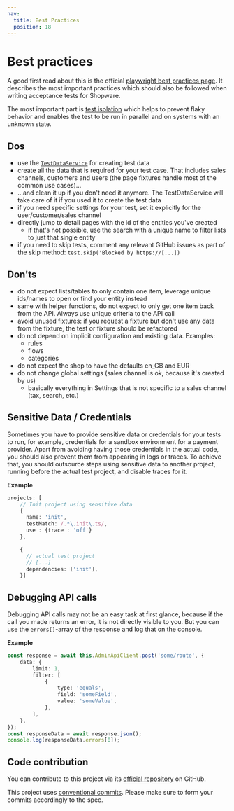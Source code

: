 ```yaml
---
nav:
  title: Best Practices
  position: 18
---
```


# Best practices

A good first read about this is the official [playwright best practices page](https://playwright.dev/docs/best-practices). It describes the most important practices which should also be followed when writing acceptance tests for Shopware.

The most important part is [test isolation](https://playwright.dev/docs/best-practices#make-tests-as-isolated-as-possible) which helps to prevent flaky behavior and enables the test to be run in parallel and on systems with an unknown state.

## Dos

- use the [`TestDataService`](./src/services/TestDataService.ts) for creating test data
- create all the data that is required for your test case. That includes sales channels, customers and users (the page fixtures handle most of the common use cases)...
- ...and clean it up if you don't need it anymore. The TestDataService will take care of it if you used it to create the test data
- if you need specific settings for your test, set it explicitly for the user/customer/sales channel
- directly jump to detail pages with the id of the entities you've created
    - if that's not possible, use the search with a unique name to filter lists to just that single entity
- if you need to skip tests, comment any relevant GitHub issues as part of the skip method: `test.skip('Blocked by https://[...])`

## Don'ts

- do not expect lists/tables to only contain one item, leverage unique ids/names to open or find your entity instead
- same with helper functions, do not expect to only get one item back from the API. Always use unique criteria to the API call
- avoid unused fixtures: if you request a fixture but don't use any data from the fixture, the test or fixture should be refactored
- do not depend on implicit configuration and existing data. Examples:
    - rules
    - flows
    - categories
- do not expect the shop to have the defaults en_GB and EUR
- do not change global settings (sales channel is ok, because it's created by us)
  - basically everything in Settings that is not specific to a sales channel (tax, search, etc.)
 
## Sensitive Data / Credentials

Sometimes you have to provide sensitive data or credentials for your tests to run, for example, credentials for a sandbox environment for a payment provider. Apart from avoiding having those credentials in the actual code, you should also prevent them from appearing in logs or traces. To achieve that, you should outsource steps using sensitive data to another project, running before the actual test project, and disable traces for it.

**Example**

```Typescript
projects: [
    // Init project using sensitive data
    {
      name: 'init', 
      testMatch: /.*\.init\.ts/,
      use : {trace : 'off'}
    },

    {
      // actual test project
      // [...]
      dependencies: ['init'],
    }]
```
 
## Debugging API calls

Debugging API calls may not be an easy task at first glance, because if the call you made returns an error, it is not directly visible to you. But you can use the `errors[]`-array of the response and log that on the console.

**Example**

```Typescript
const response = await this.AdminApiClient.post('some/route', {
    data: {
        limit: 1,
        filter: [
            {
                type: 'equals',
                field: 'someField',
                value: 'someValue',
            },
        ],
    },
});
const responseData = await response.json();
console.log(responseData.errors[0]);
```

## Code contribution

You can contribute to this project via its [official repository](https://github.com/shopware/acceptance-test-suite/) on GitHub.

This project uses [conventional commits](https://www.conventionalcommits.org/en/v1.0.0/). Please make sure to form your commits accordingly to the spec.
